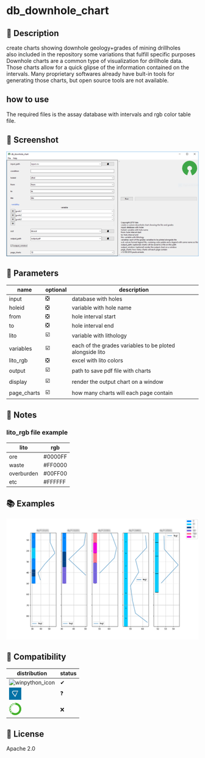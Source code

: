 # db_downhole_chart
## 📌 Description
create charts showing downhole geology+grades of mining drillholes   
also included in the repository some variations that fulfill specific purposes  
Downhole charts are a common type of visualization for drillhole data. Those charts allow for a quick glipse of the information contained on the intervals. Many proprietary softwares already have bult-in tools for generating those charts, but open source tools are not available.  
## how to use
The required files is the assay database with intervals and rgb color table file. 
## 📸 Screenshot
![screenshot1](https://github.com/pemn/assets/blob/main/db_downhole_chart1.png?raw=true)  
## 📝 Parameters
name|optional|description
---|---|------
input|❎|database with holes
holeid|❎|variable with hole name
from|❎|hole interval start
to|❎|hole interval end
lito|☑️|variable with lithology
variables|☑️|each of the grades variables to be ploted alongside lito
lito_rgb|❎|excel with lito colors
output|☑️|path to save pdf file with charts
display|☑️|render the output chart on a window
page_charts|☑️|how many charts will each page contain
## 📓 Notes
### lito_rgb file example
lito|rgb
---|---
ore|#0000FF
waste|#FF0000
overburden|#00FF00
etc|#FFFFFF

## 📚 Examples
![screenshot2](https://github.com/pemn/assets/blob/main/db_downhole_chart2.png?raw=true)  
## 🧩 Compatibility
distribution|status
---|---
![winpython_icon](https://github.com/pemn/assets/blob/main/winpython_icon.png.png?raw=true)|✔
![vulcan_icon](https://github.com/pemn/assets/blob/main/vulcan_icon.png?raw=true)|❓
![anaconda_icon](https://github.com/pemn/assets/blob/main/anaconda_icon.png?raw=true)|❌
## 💎 License
Apache 2.0


